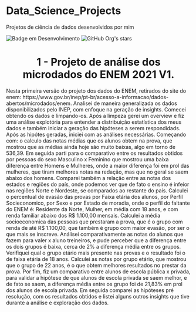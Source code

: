 # Data_Science_Projects
Projetos de ciência de dados desenvolvidos por mim

![Badge em Desenvolvimento](http://img.shields.io/static/v1?label=STATUS&message=V.1&color=GREEN&style=for-the-badge)
![GitHub Org's stars](https://img.shields.io/github/stars/savioricardog?style=social)



<h1 align="center">1 - Projeto de análise dos microdados do ENEM 2021 V1.</h1>
Nesta primeira versão do projeto dos dados do ENEM, retirados do site do enem: https://www.gov.br/inep/pt-br/acesso-a-informacao/dados-abertos/microdados/enem.
Analisei de maneira generalizada os dados disponibilizados pelo INEP, com enfoque na geração de insights. Comecei obtendo os dados e limpando-os. Após a limpeza gerei um overview e fiz uma análise explotória para entender a distribuição estatística dos meus dados e também iniciar a geração das hipóteses a serem respondidads. Após as hipótes geradas, iniciei com as análises necessárias. Começando com:
o calculo das notas médias que os alunos obtem na prova, que mostrou que as médias ainda hoje são muito baixas, algo em torno de 536,39. Em seguida parti para o comparativo entre os resultados obtidos por pessoas do sexo Masculino x Feminino que mostrou uma baixa diferença entre Homens e Mulheres, onde a maior diferença foi em prol das mulheres, que tiram melhores notas na redação, mas que no geral se saem abaixo dos homens. Comparei também a relação entre as notas dos estados e regiões do país, onde podemos ver que de fato o ensino é infeior nas regiões Norte e Nordeste, se comparados ao restante do pais. Calculei o percentual de evasão das provas por Faixa etária dos alunos, por Perfil Socieconomico, por Sexo e por Estado de moradia, onde o perfil do faltante do ENEM é: Residente da Norte, Mulher, em média com 18 anos, e com renda familiar abaixo dos R$ 1.100,00 mensais. Calculei a média socioeconomica das pessoas que prestaram a prova, que é o grupo com renda de até R$ 1.100,00, que também é grupo com maior evasão, por ser o que mais se inscreve. Análisei comparativamente as notas do alunos que fazem para valer x aluno treineiros, e pude perceber que a diferença entre os dois grupos é baixa, cerca de 2% a diferença média entre os grupos. Verifiquei qual o grupo etário mais presente nas provas e o resultado foi o de faixa etária de 18 anos. Calculei as notas por grupo etário, que mostrou que o grupo de 22 anos, é o que obtem melhores resultados no prestar da prova. Por fim, fiz um comparativo entre alunos de escola pública x privada, para validar a hipótese de que alunos de escola privada se saem melhor, e de fato se saem, a diferença média entre os grupo foi de 21,83% em prol dos alunos de escola privada. Em seguida comparei as hipóteses pré resolução, com os resultados obtidos e listei alguns outros insights que tive durante a análise e exploração dos dados.
